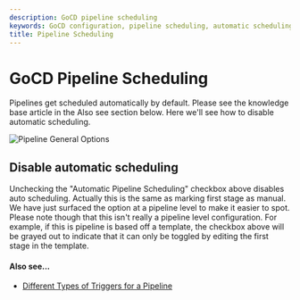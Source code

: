 ```yaml
---
description: GoCD pipeline scheduling
keywords: GoCD configuration, pipeline scheduling, automatic scheduling, stages, continuous delivery pipeline
title: Pipeline Scheduling
---
```


# GoCD Pipeline Scheduling

Pipelines get scheduled automatically by default. Please see the knowledge base article in the Also see section below. Here we'll see how to disable automatic scheduling.

![Pipeline General Options](/images/pipeline_auto_schedule.png)

## Disable automatic scheduling

Unchecking the "Automatic Pipeline Scheduling" checkbox above disables auto scheduling. Actually this is the same as marking first stage as manual. We have just surfaced the option at a pipeline level to make it easier to spot. Please note though that this isn't really a pipeline level configuration. For example, if this is pipeline is based off a template, the checkbox above will be grayed out to indicate that it can only be toggled by editing the first stage in the template.

#### Also see...

-   [Different Types of Triggers for a Pipeline](http://support.thoughtworks.com/entries/23291981)
